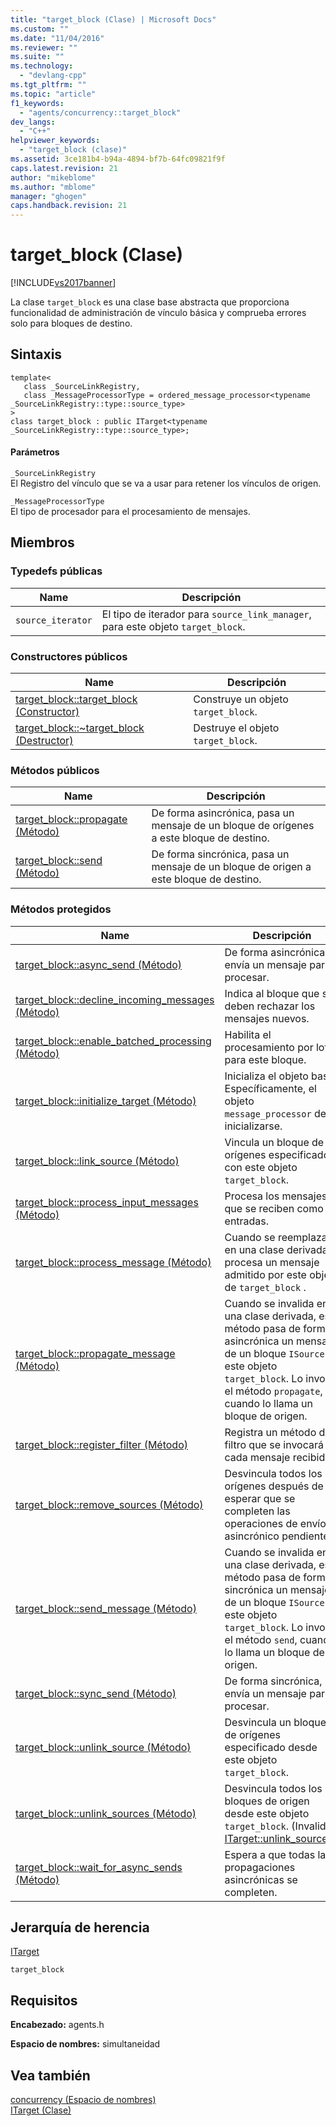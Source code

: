 ```yaml
---
title: "target_block (Clase) | Microsoft Docs"
ms.custom: ""
ms.date: "11/04/2016"
ms.reviewer: ""
ms.suite: ""
ms.technology: 
  - "devlang-cpp"
ms.tgt_pltfrm: ""
ms.topic: "article"
f1_keywords: 
  - "agents/concurrency::target_block"
dev_langs: 
  - "C++"
helpviewer_keywords: 
  - "target_block (clase)"
ms.assetid: 3ce181b4-b94a-4894-bf7b-64fc09821f9f
caps.latest.revision: 21
author: "mikeblome"
ms.author: "mblome"
manager: "ghogen"
caps.handback.revision: 21
---
```

# target_block (Clase)
[!INCLUDE[vs2017banner](../../../assembler/inline/includes/vs2017banner.md)]

La clase `target_block` es una clase base abstracta que proporciona funcionalidad de administración de vínculo básica y comprueba errores solo para bloques de destino.  
  
## Sintaxis  
  
```  
template<  
   class _SourceLinkRegistry,  
   class _MessageProcessorType = ordered_message_processor<typename _SourceLinkRegistry::type::source_type>  
>  
class target_block : public ITarget<typename _SourceLinkRegistry::type::source_type>;  
```  
  
#### Parámetros  
 `_SourceLinkRegistry`  
 El Registro del vínculo que se va a usar para retener los vínculos de origen.  
  
 `_MessageProcessorType`  
 El tipo de procesador para el procesamiento de mensajes.  
  
## Miembros  
  
### Typedefs públicas  
  
|Name|Descripción|  
|----------|-----------------|  
|`source_iterator`|El tipo de iterador para `source_link_manager`, para este objeto `target_block`.|  
  
### Constructores públicos  
  
|Name|Descripción|  
|----------|-----------------|  
|[target\_block::target\_block \(Constructor\)](../Topic/target_block::target_block%20Constructor.md)|Construye un objeto `target_block`.|  
|[target\_block::~target\_block \(Destructor\)](../Topic/target_block::~target_block%20Destructor.md)|Destruye el objeto `target_block`.|  
  
### Métodos públicos  
  
|Name|Descripción|  
|----------|-----------------|  
|[target\_block::propagate \(Método\)](../Topic/target_block::propagate%20Method.md)|De forma asincrónica, pasa un mensaje de un bloque de orígenes a este bloque de destino.|  
|[target\_block::send \(Método\)](../Topic/target_block::send%20Method.md)|De forma sincrónica, pasa un mensaje de un bloque de origen a este bloque de destino.|  
  
### Métodos protegidos  
  
|Name|Descripción|  
|----------|-----------------|  
|[target\_block::async\_send \(Método\)](../Topic/target_block::async_send%20Method.md)|De forma asincrónica, envía un mensaje para procesar.|  
|[target\_block::decline\_incoming\_messages \(Método\)](../Topic/target_block::decline_incoming_messages%20Method.md)|Indica al bloque que se deben rechazar los mensajes nuevos.|  
|[target\_block::enable\_batched\_processing \(Método\)](../Topic/target_block::enable_batched_processing%20Method.md)|Habilita el procesamiento por lotes para este bloque.|  
|[target\_block::initialize\_target \(Método\)](../Topic/target_block::initialize_target%20Method.md)|Inicializa el objeto base.  Específicamente, el objeto `message_processor` debe inicializarse.|  
|[target\_block::link\_source \(Método\)](../Topic/target_block::link_source%20Method.md)|Vincula un bloque de orígenes especificado con este objeto `target_block`.|  
|[target\_block::process\_input\_messages \(Método\)](../Topic/target_block::process_input_messages%20Method.md)|Procesa los mensajes que se reciben como entradas.|  
|[target\_block::process\_message \(Método\)](../Topic/target_block::process_message%20Method.md)|Cuando se reemplaza en una clase derivada, procesa un mensaje admitido por este objeto de `target_block` .|  
|[target\_block::propagate\_message \(Método\)](../Topic/target_block::propagate_message%20Method.md)|Cuando se invalida en una clase derivada, este método pasa de forma asincrónica un mensaje de un bloque `ISource` a este objeto `target_block`.  Lo invoca el método `propagate`, cuando lo llama un bloque de origen.|  
|[target\_block::register\_filter \(Método\)](../Topic/target_block::register_filter%20Method.md)|Registra un método de filtro que se invocará en cada mensaje recibido.|  
|[target\_block::remove\_sources \(Método\)](../Topic/target_block::remove_sources%20Method.md)|Desvincula todos los orígenes después de esperar que se completen las operaciones de envío asincrónico pendientes.|  
|[target\_block::send\_message \(Método\)](../Topic/target_block::send_message%20Method.md)|Cuando se invalida en una clase derivada, este método pasa de forma sincrónica un mensaje de un bloque `ISource` a este objeto `target_block`.  Lo invoca el método `send`, cuando lo llama un bloque de origen.|  
|[target\_block::sync\_send \(Método\)](../Topic/target_block::sync_send%20Method.md)|De forma sincrónica, envía un mensaje para procesar.|  
|[target\_block::unlink\_source \(Método\)](../Topic/target_block::unlink_source%20Method.md)|Desvincula un bloque de orígenes especificado desde este objeto `target_block`.|  
|[target\_block::unlink\_sources \(Método\)](../Topic/target_block::unlink_sources%20Method.md)|Desvincula todos los bloques de origen desde este objeto `target_block`. \(Invalida [ITarget::unlink\_sources](../Topic/ITarget::unlink_sources%20Method.md).\)|  
|[target\_block::wait\_for\_async\_sends \(Método\)](../Topic/target_block::wait_for_async_sends%20Method.md)|Espera a que todas las propagaciones asincrónicas se completen.|  
  
## Jerarquía de herencia  
 [ITarget](../../../parallel/concrt/reference/itarget-class.md)  
  
 `target_block`  
  
## Requisitos  
 **Encabezado:** agents.h  
  
 **Espacio de nombres:** simultaneidad  
  
## Vea también  
 [concurrency \(Espacio de nombres\)](../../../parallel/concrt/reference/concurrency-namespace.md)   
 [ITarget \(Clase\)](../../../parallel/concrt/reference/itarget-class.md)
